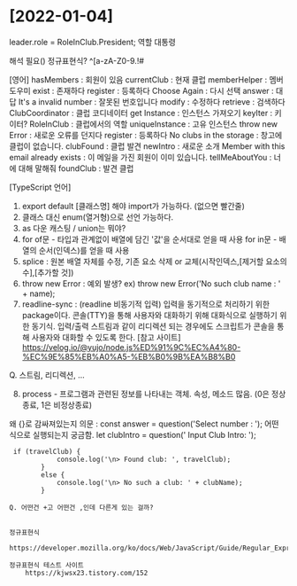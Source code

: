 # [2022-01-04]

leader.role = RoleInClub.President;
역할 대통령

해석 필요() 정규표현식?
^[a-zA-Z0-9.!#$%&'*+/=?^_'{|}~-]+@((\[[0-9]{1,3}\.[0-9]{1,3}\.[0-9]{1,3}\.[0.9]{1,3}\])|(([a-zA-Z\-0-9]+\.)+[a-zA-Z]{2,}))$

[영어]
hasMembers : 회원이 있음
currentClub : 현재 클럽
memberHelper : 멤버 도우미
exist : 존재하다
register : 등록하다
Choose Again : 다시 선택
answer : 대답
It's a invalid number : 잘못된 번호입니다
modify : 수정하다
retrieve : 검색하다
ClubCoordinator : 클럽 코디네이터
get Instance : 인스턴스 가져오기
keyIter : 키이터?
RoleInClub : 클럽에서의 역할
uniqueInstance : 고유 인스턴스
throw new Error : 새로운 오류를 던지다
register : 등록하다
No clubs in the storage : 창고에 클럽이 없습니다.
clubFound : 클럽 발견
newIntro : 새로운 소개
Member with this email already exists : 이 메일을 가진 회원이 이미 있습니다.
tellMeAboutYou : 너에 대해 말해줘
foundClub : 발견 클럽



[TypeScript 언어]
1. export default [클래스명] 해야 import가 가능하다. (없으면 빨간줄)
2. 클래스 대신 enum(열거형)으로 선언 가능하다.
3. as 다운 캐스팅 / union는 뭐야?
4. for of문 - 타입과 관계없이 배열에 담긴 '값'을 순서대로 얻을 때 사용
    for in문 - 배열의 순서(인덱스)를 얻을 때 사용
5. splice : 원본 배열 자체를 수정, 기존 요소 삭제 or 교체(시작인덱스,[제거할 요소의 수],[추가할 것])
6. throw new Error : 예외 발생? ex) throw new Error('No such club name : ' + name);
7. readline-sync : (readline 비동기적 입력) 입력을 동기적으로 처리하기 위한 package이다. 콘솔(TTY)을 통해 사용자와 대화하기 위해 대화식으로 실행하기 위한 동기식.
입력/출력 스트림과 같이 리디렉션 되는 경우에도 스크립트가 콘솔을 통해 사용자와 대화할 수 있도록 한다.
[참고 사이트] https://velog.io/@yujo/node.js%ED%91%9C%EC%A4%80-%EC%9E%85%EB%A0%A5-%EB%B0%9B%EA%B8%B0

Q. 스트림, 리디렉션, ...

8. process - 프로그램과 관련된 정보를 나타내는 객체. 속성, 메소드 많음. (0은 정상종료, 1은 비정상종료)

왜 {}로 감싸져있는지
의문 : const answer = question('Select number : '); 어떤 식으로 실행되는지 궁금함.
         let clubIntro = question(' Input Club Intro: ');


     if (travelClub) {
                console.log('\n> Found club: ', travelClub);
            }
            else {
                console.log('\n> No such a club: ' + clubName);
            }

    Q. 어떤건 +고 어떤건 ,인데 다른게 있는 걸까?


    정규표현식
        https://developer.mozilla.org/ko/docs/Web/JavaScript/Guide/Regular_Expressions

    정규표현식 테스트 사이트
        https://kjwsx23.tistory.com/152